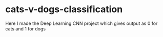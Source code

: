 # cats-v-dogs-classification
Here I made the Deep Learning CNN project which gives output as 0 for  cats and 1 for dogs
